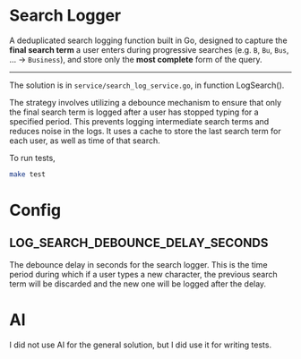 # Search Logger
A deduplicated search logging function built in Go, designed to capture the **final search term** a user enters during progressive searches (e.g. `B`, `Bu`, `Bus`, … → `Business`), and store only the **most complete** form of the query.

---

The solution is in `service/search_log_service.go`, in function LogSearch().

The strategy involves utilizing a debounce mechanism to ensure that only the final search term is logged after a user has stopped typing for a specified period. This prevents logging intermediate search terms and reduces noise in the logs.
It uses a cache to store the last search term for each user, as well as time of that search. 

To run tests,
```bash
make test
```

# Config
## LOG_SEARCH_DEBOUNCE_DELAY_SECONDS
The debounce delay in seconds for the search logger. This is the time period during which if a user types a new character, the previous search term will be discarded and the new one will be logged after the delay.

# AI
I did not use AI for the general solution, but I did use it for writing tests.
